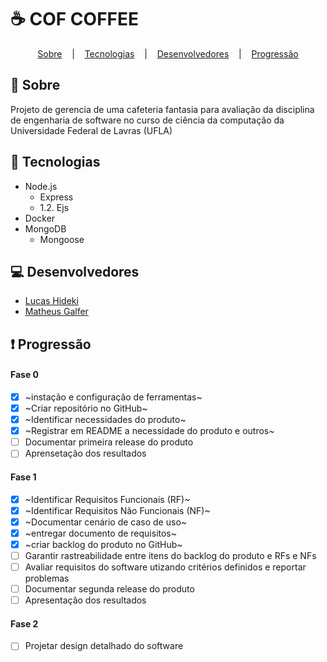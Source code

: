  # :coffee: COF COFFEE
 
<p align="center">
  <a href="#large_blue_diamond-sobre">Sobre</a>&nbsp;&nbsp;&nbsp;&nbsp;|&nbsp;&nbsp;&nbsp;
  <a href="#hammer-tecnologias">Tecnologias</a>&nbsp;&nbsp;&nbsp;&nbsp;|&nbsp;&nbsp;&nbsp;
  <a href="#computer-desenvolvedores">Desenvolvedores</a>&nbsp;&nbsp;&nbsp;&nbsp;|&nbsp;&nbsp;&nbsp;
  <a href="#heavy_exclamation_mark-progressão">Progressão</a>
</p>
 

## :large_blue_diamond: Sobre
Projeto de gerencia de uma cafeteria fantasia para avaliação da disciplina de engenharia de software no curso de ciência da computação da Universidade Federal de Lavras (UFLA)

## :hammer: Tecnologias

* Node.js
  * Express
  * 1.2. Ejs
* Docker
* MongoDB
  * Mongoose
  
## :computer: Desenvolvedores
* [Lucas Hideki](https://github.com/lu-nasc)
* [Matheus Galfer](https://github.com/magalfer)

## :heavy_exclamation_mark: Progressão
#### Fase 0
- [x] ~instação e configuração de ferramentas~
- [x] ~Criar repositório no GitHub~
- [x] ~Identificar necessidades do produto~
- [x] ~Registrar em README a necessidade do produto e outros~
- [ ] Documentar primeira release do produto
- [ ] Aprensetação dos resultados
#### Fase 1
- [x] ~Identificar Requisitos Funcionais (RF)~
- [x] ~Identificar Requisitos Não Funcionais (NF)~
- [x] ~Documentar cenário de caso de uso~
- [x] ~entregar documento de requisitos~
- [x] ~criar backlog do produto no GitHub~
- [ ] Garantir rastreabilidade entre itens do backlog do produto e RFs e NFs
- [ ] Avaliar requisitos do software utizando critérios definidos e reportar problemas
- [ ] Documentar segunda release do produto
- [ ] Apresentação dos resultados
#### Fase 2
- [ ]  Projetar design detalhado do software
